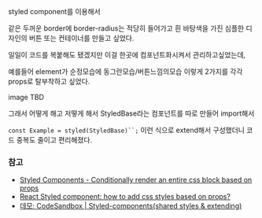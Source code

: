 styled component를 이용해서

같은 두꺼운 border에 border-radius는 적당히 들어가고 흰 바탕색을 가진 심플한 디자인의 버튼 또는 컨테이너를 만들고 싶었다.

일일이 코드를 복붙해도 됐겠지만 이걸 한곳에 컴포넌트화시켜서 관리하고싶었는데,

예를들어 element가 순정모습에 동그란모습/버튼느낌의모습 이렇게 2가지를 각각 props로 탈부착하고 싶었다.

image TBD

그래서 어떻게 해고 저떻게 해서 StyledBase라는 컴포넌트를 따로 만들어 import해서

`const Example = styled(StyledBase)``;` 이런 식으로 extend해서 구성했더니 코드 중복도 줄이고 편리해졌다.

### 참고
* [Styled Components - Conditionally render an entire css block based on props](https://stackoverflow.com/questions/59199256/styled-components-conditionally-render-an-entire-css-block-based-on-props)
* [React Styled component: how to add css styles based on props?](https://stackoverflow.com/questions/53988374/react-styled-component-how-to-add-css-styles-based-on-props)
* [데모: CodeSandbox | Styled-components(shared styles & extending)](https://codesandbox.io/s/wojzp2x1ll?file=/src/index.js)
